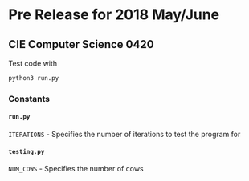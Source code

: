 # Pre Release for 2018 May/June
## CIE Computer Science 0420

Test code with 

```bash
python3 run.py
```

### Constants

#### `run.py`

`ITERATIONS` - Specifies the number of iterations to test the program for

#### `testing.py`

`NUM_COWS` - Specifies the number of cows
